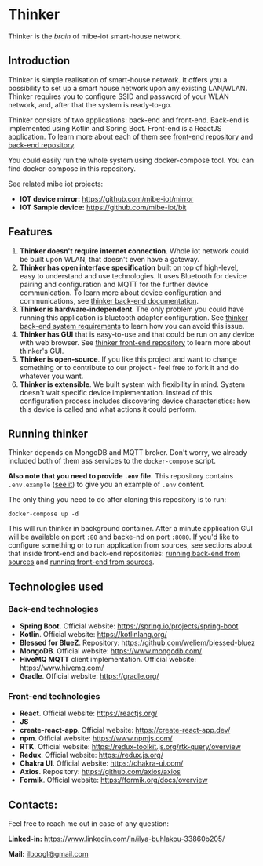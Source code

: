 # Thinker

Thinker is the *brain* of mibe-iot smart-house network.

## Introduction

Thinker is simple realisation of smart-house network. It offers you a possibility to set up a smart house network upon
any existing LAN/WLAN. Thinker requires you to configure SSID and password of your WLAN network, and, after that the
system is ready-to-go.

Thinker consists of two applications: back-end and front-end. Back-end is implemented using Kotlin and Spring Boot.
Front-end is a ReactJS application. To learn more about each of them
see [front-end repository](https://github.com/mibe-iot/thinker-frontend)
and [back-end repository](https://github.com/mibe-iot/thinker-backend).

You could easily run the whole system using docker-compose tool. You can find docker-compose in this repository.

See related mibe iot projects:

- **IOT device mirror:** https://github.com/mibe-iot/mirror
- **IOT Sample device:** https://github.com/mibe-iot/bit

## Features

1. **Thinker doesn't require internet connection**. Whole iot network could be built upon WLAN, that doesn't even have a
   gateway.
2. **Thinker has open interface specification** built on top of high-level, easy to understand and use technologies. It
   uses
   Bluetooth for device pairing and configuration and MQTT for the further device communication. To learn more about
   device configuration and communications,
   see [thinker back-end documentation](https://github.com/mibe-iot/thinker-backend#device-connection-contract).
3. **Thinker is hardware-independent**. The only problem you could have running this application is bluetooth adapter
   configuration.
   See [thinker back-end system requirements](https://github.com/mibe-iot/thinker-backend#system-requirements) to learn
   how you can avoid this issue.
4. **Thinker has GUI** that is easy-to-use and that could be run on any device with web browser.
   See [thinker front-end repository](https://github.com/mibe-iot/thinker-frontend) to learn more about thinker's GUI.
5. **Thinker is open-source**. If you like this project and want to change something or to contribute to our project -
   feel
   free to fork it and do whatever you want.
6. **Thinker is extensible**. We built system with flexibility in mind. System doesn't wait specific device
   implementation.
   Instead of this configuration process includes discovering device characteristics: how this device is called and what
   actions it could perform.

## Running thinker

Thinker depends on MongoDB and MQTT broker. Don't worry, we already included both of them ass services to
the `docker-compose` script. 

**Also note that you need to provide `.env` file.** This repository contains `.env.example` ([see it](./.env.example)) to give you
an example of `.env` content.

The only thing you need to do after cloning this repository is to run:

```shell
docker-compose up -d
```

This will run thinker in background container. After a minute application GUI will be available on port `:80` and
backe-nd on port `:8080`. If you'd like to configure something or to run application from sources, see sections about
that inside front-end and back-end
repositories: [running back-end from sources](https://github.com/mibe-iot/thinker-backend#running-application-from-sources)
and [running front-end from sources](https://github.com/mibe-iot/thinker-frontend#running-app-from-sources).

## Technologies used

### Back-end technologies

- **Spring Boot.** Official website: https://spring.io/projects/spring-boot
- **Kotlin**. Official website: https://kotlinlang.org/
- **Blessed for BlueZ**. Repository: https://github.com/weliem/blessed-bluez
- **MongoDB**. Official website: https://www.mongodb.com/
- **HiveMQ MQTT** client implementation. Official website: https://www.hivemq.com/
- **Gradle**. Official website: https://gradle.org/

### Front-end technologies

- **React**. Official website: https://reactjs.org/
- **JS**
- **create-react-app**. Official website: https://create-react-app.dev/
- **npm**. Official website: https://www.npmjs.com/
- **RTK**. Official website: https://redux-toolkit.js.org/rtk-query/overview
- **Redux**. Official website: https://redux.js.org/
- **Chakra UI**. Official website: https://chakra-ui.com/
- **Axios**. Repository: https://github.com/axios/axios
- **Formik**. Official website: https://formik.org/docs/overview

## Contacts:

Feel free to reach me out in case of any question:

**Linked-in:** https://www.linkedin.com/in/ilya-buhlakou-33860b205/

**Mail:** ilboogl@gmail.com
